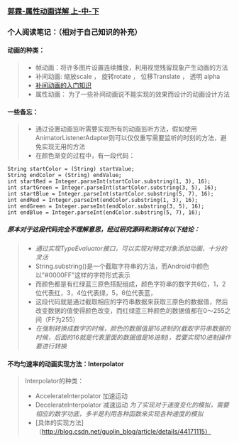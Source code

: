 ### [郭霖-属性动画详解 上-中-下](http://blog.csdn.net/guolin_blog/article/details/43536355#comments)

### 个人阅读笔记：（相对于自己知识的补充）

#### 动画的种类：
> * 帧动画：将许多图片设置连续播放，利用视觉残留现象产生动画的方法
> * 补间动画: 缩放scale ， 旋转rotate ， 位移Translate ， 透明 alpha
> * [补间动画的入门知识](http://www.cnblogs.com/thinfog/p/5711609.html)
> * 属性动画： 为了一些补间动画说不能实现的效果而设计的动画设计方法

#### 一些备忘：
> * 通过设置动画监听需要实现所有的动画监听方法，假如使用AnimatorListenerAdapter则可以仅仅重写需要监听的时刻的方法，避免实现无用的方法
> * 在颜色渐变的过程中，有一段代码：

`String startColor = (String) startValue;`    
`String endColor = (String) endValue;`  
`int startRed = Integer.parseInt(startColor.substring(1, 3), 16);`    
`int startGreen = Integer.parseInt(startColor.substring(3, 5), 16);`    
`int startBlue = Integer.parseInt(startColor.substring(5, 7), 16);`    
`int endRed = Integer.parseInt(endColor.substring(1, 3), 16);`    
`int endGreen = Integer.parseInt(endColor.substring(3, 5), 16);`  
`int endBlue = Integer.parseInt(endColor.substring(5, 7), 16);`    

##### 原本对于这段代码完全不理解意思，经过研究源码和测试有以下结论：
> * *通过实现TypeEvaluator接口，可以实现对特定对象添加动画，十分的灵活*
> * String.substring()是一个截取字符串的方法，而Android中颜色以"#0000FF"这样的字符形式表示
> * 而颜色都是有红绿蓝三原色搭配组成，颜色字符串的数字共6位，1，2位代表红，3，4位代表绿，5，6位代表蓝，
> * 这段代码就是通过截取相应的字符串数据来获取三原色的数据值，然后改变数据的值使得颜色改变，而红绿蓝三种颜色的数据值都在0～255之间（FF为255）
> * *在强制转换成数字的时候，颜色的数据值是16进制的(截取字符串数据的时候，后面的16就是代表里面的数据值是16进制)，若要实现10进制操作要进行转换*

#### 不均匀速率的动画实现方法：Interpolator
> Interpolator的种类：
> * AccelerateInterpolator 加速运动
> * DecelerateInterpolator 减速运动
> *为了实现对于速度变化的模拟，需要相应的数学功底，多半是利用各种函数来实现各种速度的模拟*
> * [具体的实现方法]（http://blog.csdn.net/guolin_blog/article/details/44171115）
